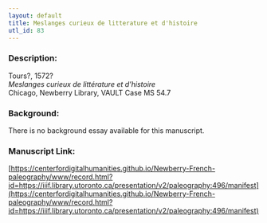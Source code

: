 ```yaml
---
layout: default
title: Meslanges curieux de litterature et d'histoire
utl_id: 83
---
```


### Description:

Tours?, 1572?<br>
_Meslanges curieux de littérature et d’histoire_<br>
Chicago, Newberry Library, VAULT Case MS 54.7

### Background:

There is no background essay available for this manuscript.

### Manuscript Link:

[https://centerfordigitalhumanities.github.io/Newberry-French-paleography/www/record.html?id=https://iiif.library.utoronto.ca/presentation/v2/paleography:496/manifest](https://centerfordigitalhumanities.github.io/Newberry-French-paleography/www/record.html?id=https://iiif.library.utoronto.ca/presentation/v2/paleography:496/manifest)
